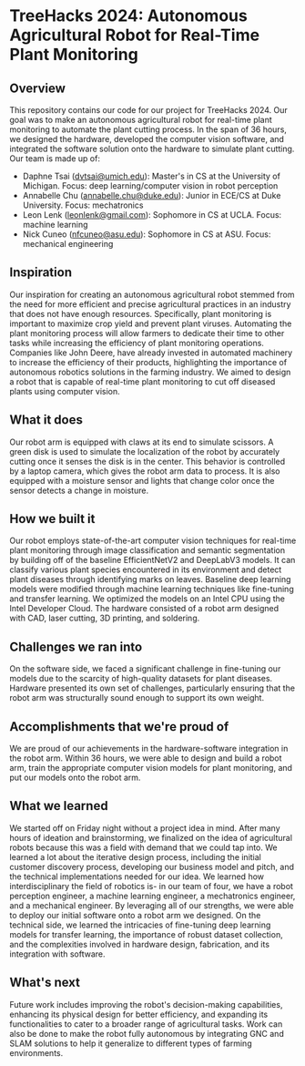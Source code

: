 # TreeHacks 2024: Autonomous Agricultural Robot for Real-Time Plant Monitoring

## Overview 
This repository contains our code for our project for TreeHacks 2024. Our goal was to make an autonomous agricultural robot for real-time plant monitoring to automate the plant cutting process. In the span of 36 hours, we designed the hardware, developed the computer vision software, and integrated the software solution onto the hardware to simulate plant cutting. Our team is made up of:
* Daphne Tsai (dvtsai@umich.edu): Master's in CS at the University of Michigan. Focus: deep learning/computer vision in robot perception
* Annabelle Chu (annabelle.chu@duke.edu): Junior in ECE/CS at Duke University. Focus: mechatronics
* Leon Lenk (leonlenk@gmail.com): Sophomore in CS at UCLA. Focus: machine learning
* Nick Cuneo (nfcuneo@asu.edu): Sophomore in CS at ASU. Focus: mechanical engineering 

## Inspiration
Our inspiration for creating an autonomous agricultural robot stemmed from the need for more efficient and precise agricultural practices in an industry that does not have enough resources. Specifically, plant monitoring is important to maximize crop yield and prevent plant viruses. Automating the plant monitoring process will allow farmers to dedicate their time to other tasks while increasing the efficiency of plant monitoring operations. Companies like John Deere, have already invested in automated machinery to increase the efficiency of their products, highlighting the importance of autonomous robotics solutions in the farming industry. We aimed to design a robot that is capable of real-time plant monitoring to cut off diseased plants using computer vision. 

## What it does
Our robot arm is equipped with claws at its end to simulate scissors. A green disk is used to simulate the localization of the robot by accurately cutting once it senses the disk is in the center. This behavior is controlled by a laptop camera, which gives the robot arm data to process. It is also equipped with a moisture sensor and lights that change color once the sensor detects a change in moisture. 

## How we built it
Our robot employs state-of-the-art computer vision techniques for real-time plant monitoring through image classification and semantic segmentation by building off of the baseline EfficientNetV2 and DeepLabV3 models. It can classify various plant species encountered in its environment and detect plant diseases through identifying marks on leaves. Baseline deep learning models were modified through machine learning techniques like fine-tuning and transfer learning. We optimized the models on an Intel CPU using the Intel Developer Cloud. The hardware consisted of a robot arm designed with CAD, laser cutting, 3D printing, and soldering. 

## Challenges we ran into
On the software side, we faced a significant challenge in fine-tuning our models due to the scarcity of high-quality datasets for plant diseases. Hardware presented its own set of challenges, particularly ensuring that the robot arm was structurally sound enough to support its own weight.

## Accomplishments that we're proud of
We are proud of our achievements in the hardware-software integration in the robot arm. Within 36 hours, we were able to design and build a robot arm, train the appropriate computer vision models for plant monitoring, and put our models onto the robot arm. 

## What we learned
We started off on Friday night without a project idea in mind. After many hours of ideation and brainstorming, we finalized on the idea of agricultural robots because this was a field with demand that we could tap into. We learned a lot about the iterative design process, including the initial customer discovery process, developing our business model and pitch, and the technical implementations needed for our idea. We learned how interdisciplinary the field of robotics is- in our team of four, we have a robot perception engineer, a machine learning engineer, a mechatronics engineer, and a mechanical engineer. By leveraging all of our strengths, we were able to deploy our initial software onto a robot arm we designed. On the technical side, we learned the intricacies of fine-tuning deep learning models for transfer learning, the importance of robust dataset collection, and the complexities involved in hardware design, fabrication, and its integration with software. 

## What's next 
Future work includes improving the robot's decision-making capabilities, enhancing its physical design for better efficiency, and expanding its functionalities to cater to a broader range of agricultural tasks. Work can also be done to make the robot fully autonomous by integrating GNC and SLAM solutions to help it generalize to different types of farming environments. 

